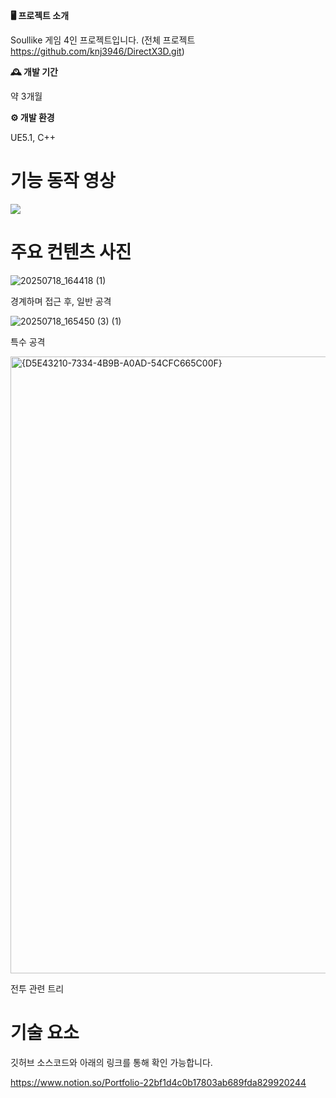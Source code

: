 **🖥️ 프로젝트 소개**

Soullike 게임 4인 프로젝트입니다.
(전체 프로젝트 https://github.com/knj3946/DirectX3D.git)

**🕰️ 개발 기간**

약 3개월

**⚙️ 개발 환경**

UE5.1, C++

# 기능 동작 영상

[![](http://img.youtube.com/vi/d2lnfB9jVWg/0.jpg)](https://youtu.be/d2lnfB9jVWg)

# 주요 컨텐츠 사진
![20250718_164418 (1)](https://github.com/user-attachments/assets/d91fd730-9ad8-47c6-a45d-1652d62cad23)

경계하며 접근 후, 일반 공격

![20250718_165450 (3) (1)](https://github.com/user-attachments/assets/e86d6d02-f222-4c56-93a7-9515c7c34fbf)

특수 공격

<img width="1372" height="987" alt="{D5E43210-7334-4B9B-A0AD-54CFC665C00F}" src="https://github.com/user-attachments/assets/" />

전투 관련 트리

# 기술 요소

깃허브 소스코드와 아래의 링크를 통해 확인 가능합니다.

https://www.notion.so/Portfolio-22bf1d4c0b17803ab689fda829920244
